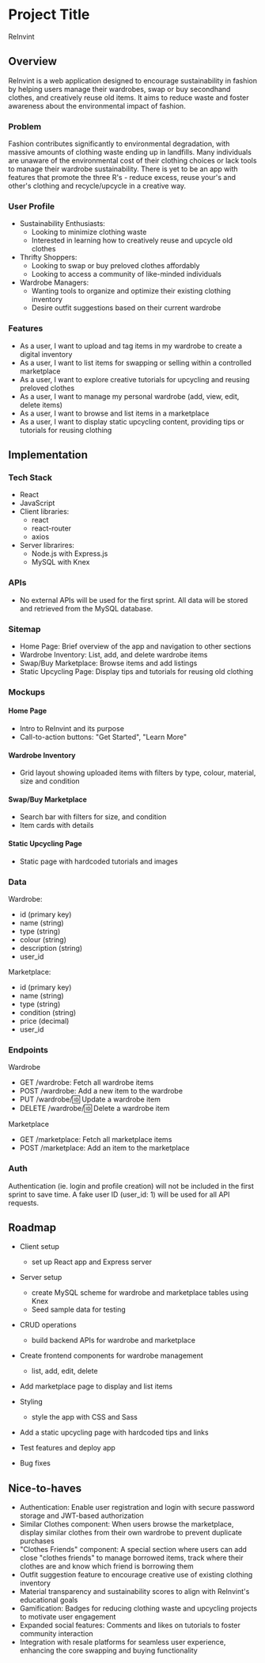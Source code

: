 # Project Title

ReInvint

## Overview

ReInvint is a web application designed to encourage sustainability in fashion by helping users manage their wardrobes, swap or buy secondhand clothes, and creatively reuse old items. It aims to reduce waste and foster awareness about the environmental impact of fashion.

### Problem

Fashion contributes significantly to environmental degradation, with massive amounts of clothing waste ending up in landfills. Many individuals are unaware of the environmental cost of their clothing choices or lack tools to manage their wardrobe sustainability. There is yet to be an app with features that promote the three R's - reduce excess, reuse your's and other's clothing and recycle/upcycle in a creative way.

### User Profile

- Sustainability Enthusiasts:
  - Looking to minimize clothing waste
  - Interested in learning how to creatively reuse and upcycle old clothes
- Thrifty Shoppers:
  - Looking to swap or buy preloved clothes affordably
  - Looking to access a community of like-minded individuals
- Wardrobe Managers:
  - Wanting tools to organize and optimize their existing clothing inventory
  - Desire outfit suggestions based on their current wardrobe

### Features

- As a user, I want to upload and tag items in my wardrobe to create a digital inventory
- As a user, I want to list items for swapping or selling within a controlled marketplace
- As a user, I want to explore creative tutorials for upcycling and reusing preloved clothes
- As a user, I want to manage my personal wardrobe (add, view, edit, delete items)
- As a user, I want to browse and list items in a marketplace
- As a user, I want to display static upcycling content, providing tips or tutorials for reusing clothing

## Implementation

### Tech Stack

- React
- JavaScript
- Client libraries:
  - react
  - react-router
  - axios
- Server librarires:
  - Node.js with Express.js
  - MySQL with Knex

### APIs

- No external APIs will be used for the first sprint. All data will be stored and retrieved from the MySQL database.

### Sitemap

- Home Page: Brief overview of the app and navigation to other sections
- Wardrobe Inventory: List, add, and delete wardrobe items
- Swap/Buy Marketplace: Browse items and add listings
- Static Upcycling Page: Display tips and tutorials for reusing old clothing

### Mockups

#### Home Page

- Intro to ReInvint and its purpose
- Call-to-action buttons: "Get Started", "Learn More"

#### Wardrobe Inventory

- Grid layout showing uploaded items with filters by type, colour, material, size and condition

#### Swap/Buy Marketplace

- Search bar with filters for size, and condition
- Item cards with details

#### Static Upcycling Page

- Static page with hardcoded tutorials and images

### Data

Wardrobe:

- id (primary key)
- name (string)
- type (string)
- colour (string)
- description (string)
- user_id

Marketplace:

- id (primary key)
- name (string)
- type (string)
- condition (string)
- price (decimal)
- user_id

### Endpoints

Wardrobe

- GET /wardrobe: Fetch all wardrobe items
- POST /wardrobe: Add a new item to the wardrobe
- PUT /wardrobe/:id: Update a wardrobe item
- DELETE /wardrobe/:id: Delete a wardrobe item

Marketplace

- GET /marketplace: Fetch all marketplace items
- POST /marketplace: Add an item to the marketplace

### Auth

Authentication (ie. login and profile creation) will not be included in the first sprint to save time. A fake user ID (user_id: 1) will be used for all API requests.

## Roadmap

- Client setup
  - set up React app and Express server
- Server setup

  - create MySQL scheme for wardrobe and marketplace tables using Knex
  - Seed sample data for testing

- CRUD operations

  - build backend APIs for wardrobe and marketplace

- Create frontend components for wardrobe management

  - list, add, edit, delete

- Add marketplace page to display and list items

- Styling

  - style the app with CSS and Sass

- Add a static upcycling page with hardcoded tips and links

- Test features and deploy app

- Bug fixes

## Nice-to-haves

- Authentication: Enable user registration and login with secure password storage and JWT-based authorization
- Similar Clothes component: When users browse the marketplace, display similar clothes from their own wardrobe to prevent duplicate purchases
- "Clothes Friends" component: A special section where users can add close "clothes friends" to manage borrowed items, track where their clothes are and know which friend is borrowing them
- Outfit suggestion feature to encourage creative use of existing clothing inventory
- Material transparency and sustainability scores to align with ReInvint's educational goals
- Gamification: Badges for reducing clothing waste and upcycling projects to motivate user engagement
- Expanded social features: Comments and likes on tutorials to foster community interaction
- Integration with resale platforms for seamless user experience, enhancing the core swapping and buying functionality
